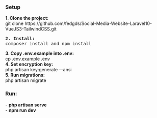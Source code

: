 <h3>Setup</h3>
<div>
    <div><b>1. Clone the project: </b><br>git clone https://github.com/fedgds/Social-Media-Website-Laravel10-VueJS3-TailwindCSS.git</div>
    <pre><div><b>2. Install: </b><br>composer install and npm install</div></pre>
    <div><b>3. Copy .env.example into .env: </b><br>cp .env.example .env</div>
    <div><b>4. Set encryption key: </b><br>php artisan key:generate --ansi</div>
    <div><b>5. Run migrations: </b><br>php artisan migrate</div>
</div>
<h3>Run: </h3>
<div>
    <div>- <b>php artisan serve</b></div>
    <div>- <b>npm run dev</b></div>
</div>
